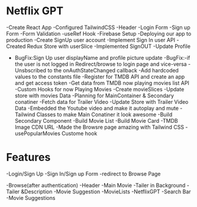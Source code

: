 # Netflix GPT

-Create React App
-Configured TailwindCSS 
-Header
-Login Form
-Sign up Form
-Form Validation
-useRef Hook
-Firebase Setup
-Deploying our app to production
-Create SignUp user account
-Implement Sign In user API
-Created Redux Store with userSlice
-Implemented SignOUT
-Update Profile 
- BugFix:Sign Up user displayName and profile picture update
-BugFix:-if the user is not logged in Redirect/browse to login page and vice-versa
-Unsbscribed to the onAuthStateChanged callback
-Add hardcoded values to the constants file
-Register for TMDB API and create an app and get access token
-Get data from TMDB now playing movies list API
-Custom Hooks for now Playing Movies
-Create movieSlices
-Update store with movies Data
-Planning for MainContainer & Secondary conatiner
-Fetch data for Trailer Video
-Update Store with Trailer Video Data
-Embedded the Youtube video and make it autoplay and mute
-Tailwind Classes to make  Main Conatiner it look awesome
-Build Secondary Component
-Build Movie List
-Build Movie Card
-TMDB Image CDN URL
-Made the Browsre page amazing with Tailwind CSS
-usePopularMovies Custome hook


# Features 
  -Login/Sign Up
    -Sign In/Sign up Form
    -redirect to Browse Page

-Browse(after authentication)
  -Header
   -Main Movie
    -Tailer in Background
    -Tailer &Description
    -Movie Suggestion
      -MovieLists 
    -NetflixGPT
     -Search Bar
     -Movie Suggestions